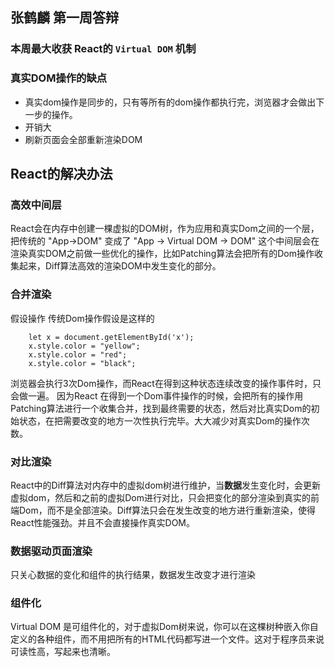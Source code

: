 张鹤麟 第一周答辩 
---

### 本周最大收获 React的 `Virtual DOM` 机制

### 真实DOM操作的缺点

* 真实dom操作是同步的，只有等所有的dom操作都执行完，浏览器才会做出下一步的操作。 
* 开销大
* 刷新页面会全部重新渲染DOM


React的解决办法
----


### 高效中间层
React会在内存中创建一棵虚拟的DOM树，作为应用和真实Dom之间的一个层，把传统的 "App->DOM" 变成了 "App -> Virtual DOM -> DOM"
这个中间层会在渲染真实DOM之前做一些优化的操作，比如Patching算法会把所有的Dom操作收集起来，Diff算法高效的渲染DOM中发生变化的部分。

### 合并渲染
假设操作
传统Dom操作假设是这样的

```
    let x = document.getElementById('x');
    x.style.color = "yellow";
    x.style.color = "red";
    x.style.color = "black";
```

浏览器会执行3次Dom操作，而React在得到这种状态连续改变的操作事件时，只会做一遍。
因为React 在得到一个Dom事件操作的时候，会把所有的操作用Patching算法进行一个收集合并，找到最终需要的状态，然后对比真实Dom的初始状态，在把需要改变的地方一次性执行完毕。大大减少对真实Dom的操作次数。

### 对比渲染 
React中的Diff算法对内存中的虚拟dom树进行维护，当**数据**发生变化时，会更新虚拟dom，然后和之前的虚拟Dom进行对比，只会把变化的部分渲染到真实的前端Dom，而不是全部渲染。Diff算法只会在发生改变的地方进行重新渲染，使得React性能强劲。并且不会直接操作真实DOM。

### 数据驱动页面渲染
只关心数据的变化和组件的执行结果，数据发生改变才进行渲染


### 组件化
Virtual DOM 是可组件化的，对于虚拟Dom树来说，你可以在这棵树种嵌入你自定义的各种组件，而不用把所有的HTML代码都写进一个文件。这对于程序员来说可读性高，写起来也清晰。




